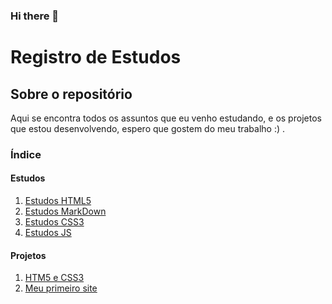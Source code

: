 ### Hi there 👋

<!--
**EduardoDuduu/EduardoDuduu** is a ✨ _special_ ✨ repository because its `README.md` (this file) appears on your GitHub profile.

Here are some ideas to get you started:

- 🔭 I’m currently working on ...
- 🌱 I’m currently learning ...
- 👯 I’m looking to collaborate on ...
- 🤔 I’m looking for help with ...
- 💬 Ask me about ...
- 📫 How to reach me: ...
- 😄 Pronouns: ...
- ⚡ Fun fact: ...
-->
# Registro de Estudos

## Sobre o repositório
Aqui se encontra todos os assuntos que eu venho estudando, e os projetos que estou desenvolvendo, espero que gostem do meu trabalho :) .

### Índice
#### Estudos
1. [Estudos HTML5](https://github.com/EduardoDuduu/estudosHTML)
2. [Estudos MarkDown](https://github.com/EduardoDuduu/etudosMarkDown)
3. [Estudos CSS3](https://github.com/EduardoDuduu/estudosCSS3)
4. [Estudos JS](https://github.com/EduardoDuduu/estudosJS)
#### Projetos
1. [HTM5 e CSS3](https://github.com/EduardoDuduu/html-css)
2. [Meu primeiro site](https://eduardoduduu.github.io/primeiro-site)
